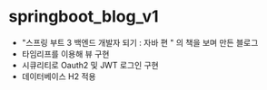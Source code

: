 # springboot_blog_v1
-  "스프링 부트 3 백엔드 개발자 되기 : 자바 편 " 의 책을 보며 만든 블로그
-  타임리프를 이용해 뷰 구현 
-  시큐리티로 Oauth2 및 JWT 로그인 구현 
-  데이터베이스 H2 적용
